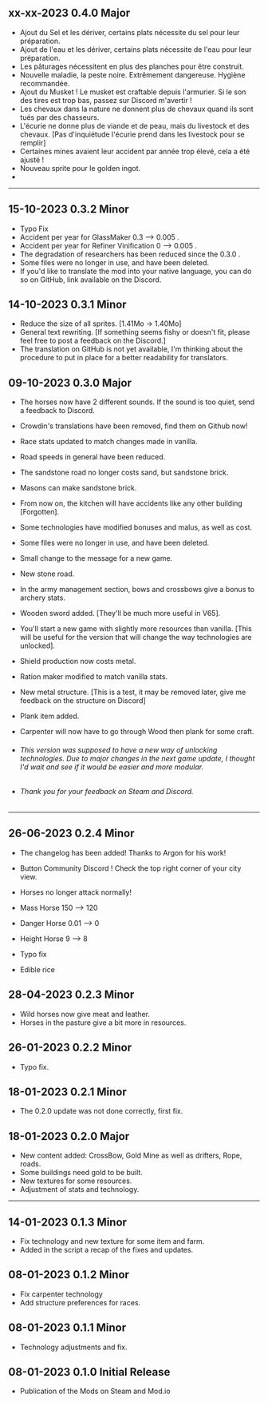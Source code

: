 ## xx-xx-2023 0.4.0 Major
- Ajout du Sel et les dériver, certains plats nécessite du sel pour leur préparation.
- Ajout de l'eau et les dériver, certains plats nécessite de l'eau pour leur préparation.
- Les pâturages nécessitent en plus des planches pour être construit.
- Nouvelle maladie, la peste noire. Extrêmement dangereuse. Hygiène recommandée.
- Ajout du Musket ! Le musket est craftable depuis l'armurier. Si le son des tires est trop bas, passez sur Discord m'avertir !
- Les chevaux dans la nature ne donnent plus de chevaux quand ils sont tués par des chasseurs.
- L'écurie ne donne plus de viande et de peau, mais du livestock et des chevaux. [Pas d'inquiétude l'écurie prend dans les livestock pour se remplir]
- Certaines mines avaient leur accident par année trop élevé, cela a été ajusté !
- Nouveau sprite pour le golden ingot.
- 

---
## 15-10-2023 0.3.2 Minor
- Typo Fix
- Accident per year for GlassMaker 0.3 --> 0.005 .
- Accident per year for Refiner Vinification 0 --> 0.005 .
- The degradation of researchers has been reduced since the 0.3.0 .
- Some files were no longer in use, and have been deleted.
- If you'd like to translate the mod into your native language, you can do so on GitHub, link available on the Discord.

## 14-10-2023 0.3.1 Minor
- Reduce the size of all sprites. [1.41Mo -> 1.40Mo]
- General text rewriting. [If something seems fishy or doesn't fit, please feel free to post a feedback on the Discord.]
- The translation on GitHub is not yet available, I'm thinking about the procedure to put in place for a better readability for translators.

## 09-10-2023 0.3.0 Major
- The horses now have 2 different sounds. If the sound is too quiet, send a feedback to Discord.
- Crowdin's translations have been removed, find them on Github now!
- Race stats updated to match changes made in vanilla.
- Road speeds in general have been reduced.
- The sandstone road no longer costs sand, but sandstone brick.
- Masons can make sandstone brick.
- From now on, the kitchen will have accidents like any other building [Forgotten].
- Some technologies have modified bonuses and malus, as well as cost.
- Some files were no longer in use, and have been deleted.
- Small change to the message for a new game.
- New stone road.
- In the army management section, bows and crossbows give a bonus to archery stats.
- Wooden sword added. [They'll be much more useful in V65].
- You'll start a new game with slightly more resources than vanilla. [This will be useful for the version that will change the way technologies are unlocked].
- Shield production now costs metal.
- Ration maker modified to match vanilla stats.
- New metal structure. [This is a test, it may be removed later, give me feedback on the structure on Discord]
- Plank item added.
- Carpenter will now have to go through Wood then plank for some craft.

- ###### This version was supposed to have a new way of unlocking technologies. Due to major changes in the next game update, I thought I'd wait and see if it would be easier and more modular.
- ###### Thank you for your feedback on Steam and Discord.

---
## 26-06-2023 0.2.4 Minor
- The changelog has been added! Thanks to Argon for his work!
- Button Community Discord ! Check the top right corner of your city view.


- Horses no longer attack normally!
- Mass Horse 150 --> 120
- Danger Horse 0.01 --> 0
- Height Horse 9 --> 8


- Typo fix
- Edible rice

## 28-04-2023 0.2.3 Minor
- Wild horses now give meat and leather.
- Horses in the pasture give a bit more in resources.

## 26-01-2023 0.2.2 Minor
- Typo fix.

## 18-01-2023 0.2.1 Minor
- The 0.2.0 update was not done correctly, first fix.

## 18-01-2023 0.2.0 Major
- New content added: CrossBow, Gold Mine as well as drifters, Rope, roads.
- Some buildings need gold to be built.
- New textures for some resources.
- Adjustment of stats and technology.

---
## 14-01-2023 0.1.3 Minor
- Fix technology and new texture for some item and farm.
- Added in the script a recap of the fixes and updates.

## 08-01-2023 0.1.2 Minor
- Fix carpenter technology
- Add structure preferences for races.

## 08-01-2023 0.1.1 Minor
- Technology adjustments and fix.

## 08-01-2023 0.1.0 Initial Release
- Publication of the Mods on Steam and Mod.io